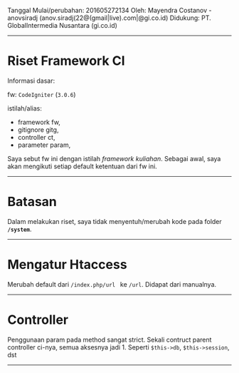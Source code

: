 Tanggal Mulai/perubahan: 201605272134
Oleh: Mayendra Costanov - anovsiradj (anov.siradj(22@(gmail|live).com|@gi.co.id)
Didukung: PT. GlobalIntermedia Nusantara (gi.co.id)

---

# Riset Framework CI

Informasi dasar:

fw: `CodeIgniter` (`3.0.6`)

istilah/alias:

- framework fw,
- gitignore gitg,
- controller ct,
- parameter param,

Saya sebut fw ini dengan istilah _framework kuliahan_.
Sebagai awal, saya akan mengikuti setiap default ketentuan dari fw ini.

---

# Batasan

Dalam melakukan riset, saya tidak menyentuh/merubah kode pada folder __`/system`__.

---

# Mengatur Htaccess

Merubah default dari `/index.php/url ` ke `/url`. Didapat dari manualnya.

---

# Controller

Penggunaan param pada method sangat strict.
Sekali contruct parent controller ci-nya, semua aksesnya jadi 1.
Seperti `$this->db`, `$this->session`, dst

---









